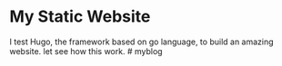 # My Static Website

I test Hugo, the framework based on go language, to build an amazing website.
let see how this work.
#   m y b l o g  
 